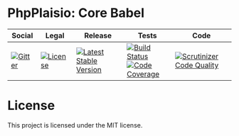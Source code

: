 # PhpPlaisio: Core Babel

<table>
<thead>
<tr>
<th>Social</th>
<th>Legal</th>
<th>Release</th>
<th>Tests</th>
<th>Code</th>
</tr>
</thead>
<tbody>
<tr>
<td>
<a href="https://gitter.im/PhpPlaisio/PhpPlaisio"><img src="https://badges.gitter.im/PhpPlaisio/PhpPlaisio.svg" alt="Gitter"/></a>
</td>
<td>
<a href="https://packagist.org/packages/plaisio/babel-core"><img src="https://poser.pugx.org/plaisio/babel-core/license" alt="License"/></a>
</td>
<td>
<a href="https://packagist.org/packages/plaisio/babel-core"><img src="https://poser.pugx.org/plaisio/babel-core/v/stable" alt="Latest Stable Version"/></a>
</td>
<td>
<a href="https://travis-ci.org/PhpPlaisio/babel-core"><img src="https://travis-ci.org/PhpPlaisio/babel-core.svg?branch=master" alt="Build Status"/></a><br/>
<a href="https://scrutinizer-ci.com/g/PhpPlaisio/babel-core/?branch=master"><img src="https://scrutinizer-ci.com/g/PhpPlaisio/babel-core/badges/coverage.png?b=master" alt="Code Coverage"/></a>
</td>
<td>
<a href="https://scrutinizer-ci.com/g/PhpPlaisio/babel-core/?branch=master"><img src="https://scrutinizer-ci.com/g/PhpPlaisio/babel-core/badges/quality-score.png?b=master" alt="Scrutinizer Code Quality"/></a>
</td>
</tr>
</tbody>
</table>

# License

This project is licensed under the MIT license.

